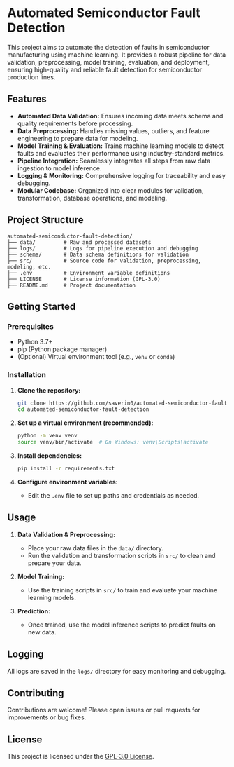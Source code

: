 # Automated Semiconductor Fault Detection

This project aims to automate the detection of faults in semiconductor manufacturing using machine learning. It provides a robust pipeline for data validation, preprocessing, model training, evaluation, and deployment, ensuring high-quality and reliable fault detection for semiconductor production lines.

## Features

- **Automated Data Validation:** Ensures incoming data meets schema and quality requirements before processing.
- **Data Preprocessing:** Handles missing values, outliers, and feature engineering to prepare data for modeling.
- **Model Training & Evaluation:** Trains machine learning models to detect faults and evaluates their performance using industry-standard metrics.
- **Pipeline Integration:** Seamlessly integrates all steps from raw data ingestion to model inference.
- **Logging & Monitoring:** Comprehensive logging for traceability and easy debugging.
- **Modular Codebase:** Organized into clear modules for validation, transformation, database operations, and modeling.

## Project Structure

```
automated-semiconductor-fault-detection/
├── data/         # Raw and processed datasets
├── logs/         # Logs for pipeline execution and debugging
├── schema/       # Data schema definitions for validation
├── src/          # Source code for validation, preprocessing, modeling, etc.
├── .env          # Environment variable definitions
├── LICENSE       # License information (GPL-3.0)
├── README.md     # Project documentation
```



## Getting Started

### Prerequisites

- Python 3.7+
- pip (Python package manager)
- (Optional) Virtual environment tool (e.g., `venv` or `conda`)

### Installation

1. **Clone the repository:**
    ```bash
    git clone https://github.com/saverin0/automated-semiconductor-fault-detection.git
    cd automated-semiconductor-fault-detection
    ```

2. **Set up a virtual environment (recommended):**
    ```bash
    python -m venv venv
    source venv/bin/activate  # On Windows: venv\Scripts\activate
    ```

3. **Install dependencies:**
    ```bash
    pip install -r requirements.txt
    ```

4. **Configure environment variables:**
    - Edit the `.env` file to set up paths and credentials as needed.

## Usage

1. **Data Validation & Preprocessing:**
    - Place your raw data files in the `data/` directory.
    - Run the validation and transformation scripts in `src/` to clean and prepare your data.

2. **Model Training:**
    - Use the training scripts in `src/` to train and evaluate your machine learning models.

3. **Prediction:**
    - Once trained, use the model inference scripts to predict faults on new data.

## Logging

All logs are saved in the `logs/` directory for easy monitoring and debugging.

## Contributing

Contributions are welcome! Please open issues or pull requests for improvements or bug fixes.

## License

This project is licensed under the [GPL-3.0 License](LICENSE).
